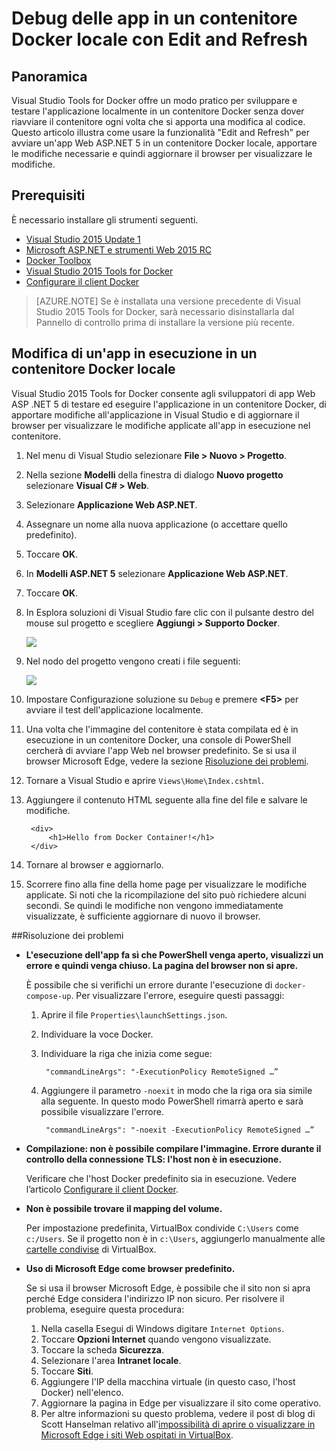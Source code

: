 <properties
   pageTitle="Debug delle app in un contenitore Docker locale con Edit and Refresh | Microsoft Azure"
   description="Informazioni su come modificare un'app in esecuzione in un contenitore Docker locale e aggiornare il contenitore tramite la funzionalità di modifica e aggiornamento"
   services="visual-studio-online"
   documentationCenter="na"
   authors="TomArcher"
   manager="douge"
   editor="" />
<tags
   ms.service="multiple"
   ms.devlang="dotnet"
   ms.topic="article"
   ms.tgt_pltfrm="na"
   ms.workload="multiple"
   ms.date="03/25/2016"
   ms.author="tarcher" />

# Debug delle app in un contenitore Docker locale con Edit and Refresh

## Panoramica
Visual Studio Tools for Docker offre un modo pratico per sviluppare e testare l'applicazione localmente in un contenitore Docker senza dover riavviare il contenitore ogni volta che si apporta una modifica al codice. Questo articolo illustra come usare la funzionalità "Edit and Refresh" per avviare un'app Web ASP.NET 5 in un contenitore Docker locale, apportare le modifiche necessarie e quindi aggiornare il browser per visualizzare le modifiche.

## Prerequisiti
È necessario installare gli strumenti seguenti.

- [Visual Studio 2015 Update 1](https://go.microsoft.com/fwlink/?LinkId=691979)
- [Microsoft ASP.NET e strumenti Web 2015 RC](https://go.microsoft.com/fwlink/?LinkId=627627)
- [Docker Toolbox](https://www.docker.com/products/overview#/docker_toolbox)
- [Visual Studio 2015 Tools for Docker](https://aka.ms/DockerToolsForVS)
- [Configurare il client Docker](./vs-azure-tools-docker-setup.md)

> [AZURE.NOTE] Se è installata una versione precedente di Visual Studio 2015 Tools for Docker, sarà necessario disinstallarla dal Pannello di controllo prima di installare la versione più recente.

## Modifica di un'app in esecuzione in un contenitore Docker locale
Visual Studio 2015 Tools for Docker consente agli sviluppatori di app Web ASP .NET 5 di testare ed eseguire l'applicazione in un contenitore Docker, di apportare modifiche all'applicazione in Visual Studio e di aggiornare il browser per visualizzare le modifiche applicate all'app in esecuzione nel contenitore.

1. Nel menu di Visual Studio selezionare **File > Nuovo > Progetto**. 

1. Nella sezione **Modelli** della finestra di dialogo **Nuovo progetto** selezionare **Visual C# > Web**.

1. Selezionare **Applicazione Web ASP.NET**.

1. Assegnare un nome alla nuova applicazione (o accettare quello predefinito).

1. Toccare **OK**.

1. In **Modelli ASP.NET 5** selezionare **Applicazione Web ASP.NET**.

1. Toccare **OK**.

1. In Esplora soluzioni di Visual Studio fare clic con il pulsante destro del mouse sul progetto e scegliere **Aggiungi > Supporto Docker**.

	![][0]
 
1. Nel nodo del progetto vengono creati i file seguenti:

	![][1]

1. Impostare Configurazione soluzione su `Debug` e premere **&lt;F5>** per avviare il test dell'applicazione localmente.

1. Una volta che l'immagine del contenitore è stata compilata ed è in esecuzione in un contenitore Docker, una console di PowerShell cercherà di avviare l'app Web nel browser predefinito. Se si usa il browser Microsoft Edge, vedere la sezione [Risoluzione dei problemi](#troubleshooting).

1. Tornare a Visual Studio e aprire `Views\Home\Index.cshtml`.

1. Aggiungere il contenuto HTML seguente alla fine del file e salvare le modifiche.

		<div>
			<h1>Hello from Docker Container!</h1>
		</div>

1.	Tornare al browser e aggiornarlo.

1.	Scorrere fino alla fine della home page per visualizzare le modifiche applicate. Si noti che la ricompilazione del sito può richiedere alcuni secondi. Se quindi le modifiche non vengono immediatamente visualizzate, è sufficiente aggiornare di nuovo il browser.

##Risoluzione dei problemi 

- **L'esecuzione dell'app fa sì che PowerShell venga aperto, visualizzi un errore e quindi venga chiuso. La pagina del browser non si apre.**

	È possibile che si verifichi un errore durante l'esecuzione di `docker-compose-up`. Per visualizzare l'errore, eseguire questi passaggi:

	1. Aprire il file `Properties\launchSettings.json`.
	
	1. Individuare la voce Docker.
	
	1. Individuare la riga che inizia come segue:

			"commandLineArgs": "-ExecutionPolicy RemoteSigned …”
	
	1. Aggiungere il parametro `-noexit` in modo che la riga ora sia simile alla seguente. In questo modo PowerShell rimarrà aperto e sarà possibile visualizzare l'errore.

			"commandLineArgs": "-noexit -ExecutionPolicy RemoteSigned …”

- **Compilazione: non è possibile compilare l'immagine. Errore durante il controllo della connessione TLS: l'host non è in esecuzione.**

	Verificare che l'host Docker predefinito sia in esecuzione. Vedere l’articolo [Configurare il client Docker](./vs-azure-tools-docker-setup.md).

- **Non è possibile trovare il mapping del volume.**

	Per impostazione predefinita, VirtualBox condivide `C:\Users` come `c:/Users`. Se il progetto non è in `c:\Users`, aggiungerlo manualmente alle [cartelle condivise](https://www.virtualbox.org/manual/ch04.html#sharedfolders) di VirtualBox.

- **Uso di Microsoft Edge come browser predefinito.**

	Se si usa il browser Microsoft Edge, è possibile che il sito non si apra perché Edge considera l'indirizzo IP non sicuro. Per risolvere il problema, eseguire questa procedura:
	1. Nella casella Esegui di Windows digitare `Internet Options`.
	2. Toccare **Opzioni Internet** quando vengono visualizzate. 
	2. Toccare la scheda **Sicurezza**.
	3. Selezionare l'area **Intranet locale**.
	4. Toccare **Siti**. 
	5. Aggiungere l'IP della macchina virtuale (in questo caso, l'host Docker) nell'elenco. 
	6. Aggiornare la pagina in Edge per visualizzare il sito come operativo. 
	7. Per altre informazioni su questo problema, vedere il post di blog di Scott Hanselman relativo all'[impossibilità di aprire o visualizzare in Microsoft Edge i siti Web ospitati in VirtualBox](http://www.hanselman.com/blog/FixedMicrosoftEdgeCantSeeOrOpenVirtualBoxhostedLocalWebSites.aspx).

[0]: ./media/vs-azure-tools-docker-edit-and-refresh/add-docker-support.png
[1]: ./media/vs-azure-tools-docker-edit-and-refresh/docker-files-added.png

<!---HONumber=AcomDC_0330_2016-->